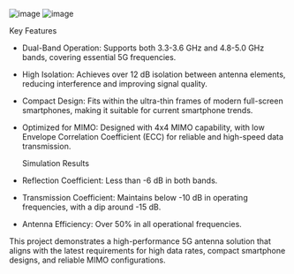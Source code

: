 ![image](https://github.com/user-attachments/assets/634afd96-e075-494b-9570-e4399673790c)
![image](https://github.com/user-attachments/assets/98a07828-8c50-440c-956f-c8f25c1d65bb)

Key Features

- Dual-Band Operation: Supports both 3.3-3.6 GHz and 4.8-5.0 GHz bands, covering essential 5G frequencies.
- High Isolation: Achieves over 12 dB isolation between antenna elements, reducing interference and improving signal quality.
- Compact Design: Fits within the ultra-thin frames of modern full-screen smartphones, making it suitable for current smartphone trends.
- Optimized for MIMO: Designed with 4x4 MIMO capability, with low Envelope Correlation Coefficient (ECC) for reliable and high-speed data transmission.

  Simulation Results

- Reflection Coefficient: Less than -6 dB in both bands.
- Transmission Coefficient: Maintains below -10 dB in operating frequencies, with a dip around -15 dB.
- Antenna Efficiency: Over 50% in all operational frequencies.

This project demonstrates a high-performance 5G antenna solution that aligns with the latest requirements for high data rates, compact smartphone designs, and reliable MIMO configurations.

